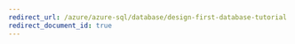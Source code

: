 ```yaml
---
redirect_url: /azure/azure-sql/database/design-first-database-tutorial
redirect_document_id: true
---
```

